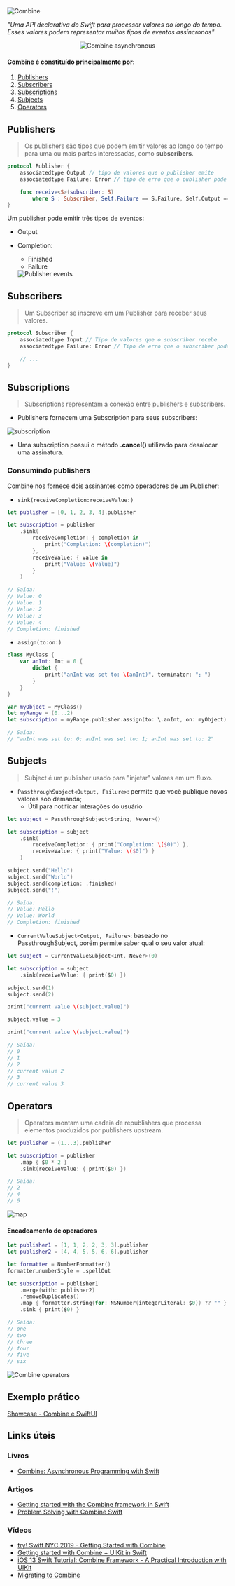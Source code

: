 <!-- # Introdução ao Combine -->
<img src="./images/combine.jpeg" alt="Combine" />

<i>"Uma API declarativa do Swift para processar valores ao longo do tempo. Esses valores podem representar muitos tipos de eventos assíncronos"</i>

<p align="center">
<img src="./images/combine-asynchronous.png" alt="Combine asynchronous" />
</p>

#### Combine é constituído principalmente por:

1. [Publishers](#publishers)
2. [Subscribers](#subscribers)
3. [Subscriptions](#subscriptions)
4. [Subjects](#subjects)
5. [Operators](#operators)

## Publishers

> Os publishers são tipos que podem emitir valores ao longo do tempo para uma ou mais partes interessadas, como **subscribers**.

```swift
protocol Publisher {
    associatedtype Output // tipo de valores que o publisher emite
    associatedtype Failure: Error // tipo de erro que o publisher pode emitir

    func receive<S>(subscriber: S)
        where S : Subscriber, Self.Failure == S.Failure, Self.Output == S.Input
}
```

Um publisher pode emitir três tipos de eventos:

- Output
- Completion:

  - Finished
  - Failure

  <img src="./images/publisher-events.png" alt="Publisher events" />

<!-- ```swift
/// Publishers.Sequence<[Int], Never>
let myArrayPublisher = [0, 1, 2, 3, 4].publisher

// Publishers.Sequence<(ClosedRange<Int>), Never>
let myRangePublisher = (0...5).publisher

// NotificationCenter.Publisher
let myNotificationPublisher = NotificationCenter.default.publisher(for: Notification.Name("MyNotification"), object: nil)

let myJustPublisher = Just(2)

class MyObject {
    // Um property wrapper que adiciona um publisher a qualquer propriedade
    @Published var word = ""
}

// Future <Int, Never>
``` -->

## Subscribers

> Um Subscriber se inscreve em um Publisher para receber seus valores.

```swift
protocol Subscriber {
    associatedtype Input // Tipo de valores que o subscriber recebe
    associatedtype Failure: Error // Tipo de erro que o subscriber pode receber

    // ...
}
```

## Subscriptions

> Subscriptions representam a conexão entre publishers e subscribers.

- Publishers fornecem uma Subscription para seus subscribers:

<img src="./images/subscription.png" alt="subscription" />

- Uma subscription possui o método **.cancel()** utilizado para desalocar uma assinatura.

### Consumindo publishers

Combine nos fornece dois assinantes como operadores de um Publisher:

- `sink(receiveCompletion:receiveValue:)`

```swift
let publisher = [0, 1, 2, 3, 4].publisher

let subscription = publisher
    .sink(
        receiveCompletion: { completion in
            print("Completion: \(completion)")
        },
        receiveValue: { value in
            print("Value: \(value)")
        }
    )

// Saída:
// Value: 0
// Value: 1
// Value: 2
// Value: 3
// Value: 4
// Completion: finished
```

- `assign(to:on:)`

```swift
class MyClass {
    var anInt: Int = 0 {
        didSet {
            print("anInt was set to: \(anInt)", terminator: "; ")
        }
    }
}

var myObject = MyClass()
let myRange = (0...2)
let subscription = myRange.publisher.assign(to: \.anInt, on: myObject)

// Saída:
// "anInt was set to: 0; anInt was set to: 1; anInt was set to: 2"
```

## Subjects

> Subject é um publisher usado para "injetar" valores em um fluxo.

- `PassthroughSubject<Output, Failure>`: permite que você publique novos valores sob demanda;
  - Útil para notificar interações do usuário

```swift
let subject = PassthroughSubject<String, Never>()

let subscription = subject
    .sink(
        receiveCompletion: { print("Completion: \($0)") },
        receiveValue: { print("Value: \($0)") }
    )

subject.send("Hello")
subject.send("World")
subject.send(completion: .finished)
subject.send("!")

// Saída:
// Value: Hello
// Value: World
// Completion: finished

```

- `CurrentValueSubject<Output, Failure>`: baseado no PassthroughSubject, porém permite saber qual o seu valor atual:

```swift
let subject = CurrentValueSubject<Int, Never>(0)

let subscription = subject
    .sink(receiveValue: { print($0) })

subject.send(1)
subject.send(2)

print("current value \(subject.value)")

subject.value = 3

print("current value \(subject.value)")

// Saída:
// 0
// 1
// 2
// current value 2
// 3
// current value 3
```

## Operators

> Operators montam uma cadeia de republishers que processa elementos produzidos por publishers upstream.

```swift
let publisher = (1...3).publisher

let subscription = publisher
    .map { $0 * 2 }
    .sink(receiveValue: { print($0) })

// Saída:
// 2
// 4
// 6
```

<img src="./images/operator-map.png" alt="map" />

#### Encadeamento de operadores

```swift
let publisher1 = [1, 1, 2, 2, 3, 3].publisher
let publisher2 = [4, 4, 5, 5, 6, 6].publisher

let formatter = NumberFormatter()
formatter.numberStyle = .spellOut

let subscription = publisher1
    .merge(with: publisher2)
    .removeDuplicates()
    .map { formatter.string(for: NSNumber(integerLiteral: $0)) ?? "" }
    .sink { print($0) }

// Saída:
// one
// two
// three
// four
// five
// six
```

<img src="./images/combine-operators.png" alt="Combine operators" />

## Exemplo prático
[Showcase - Combine e SwiftUI](https://github.com/AnthonyApollo/Simple-Combine-and-SwiftUI-Showcase)

## Links úteis
### Livros
- <a href="https://www.raywenderlich.com/books/combine-asynchronous-programming-with-swift/v3.0" target="_blank">Combine: Asynchronous Programming with Swift</a>
### Artigos
- <a href="https://www.avanderlee.com/swift/combine/" target="_blank">Getting started with the Combine framework in Swift</a>
- <a href="https://medium.com/@arlindaliu.dev/problem-solving-with-combine-swift-4751885fda77" target="_blank">Problem Solving with Combine Swift</a>
### Vídeos
- <a href="https://youtu.be/fejmsuxoIvA" target="_blank">try! Swift NYC 2019 - Getting Started with Combine</a>
- <a href="https://youtu.be/IAKco9XaPgg" target="_blank">Getting started with Combine + UIKit in Swift</a>
- <a href="https://www.youtube.com/watch?v=RysM_XPNMTw" target="_blank">iOS 13 Swift Tutorial: Combine Framework - A Practical Introduction with UIKit</a>
- <a href="https://youtu.be/rqYiA5N4X5w" target="_blank">Migrating to Combine</a>
